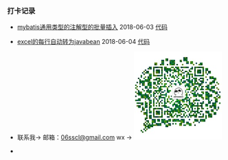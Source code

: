 ### 打卡记录

- [mybatis通用类型的注解型的批量插入](batch/readme.md) 2018-06-03 [代码](batch)
- [excel的每行自动转为javabean](excel/readme.md) 2018-06-04 [代码](excel)


- 联系我-> 邮箱：06sscl@gmail.com   wx -> ![avatar](aboutme/wx.jpg)
- 
